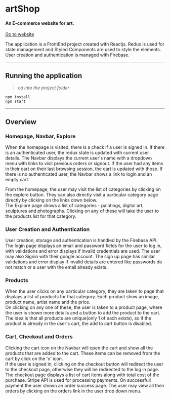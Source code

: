 # artShop

#### An E-commerce website for art.

[Go to website](https://art-shop-three.vercel.app/)

The application is a FrontEnd project created with Reactjs.
Redux is used for state management and Styled Components are used to style the elements.
User creation and authentication is managed with Firebase.

---

## Running the application

> _cd into the project folder_

    npm install
    npm start

---

## Overview

### Homepage, Navbar, Explore

When the homepage is visited, there is a check if a user is signed in. If there is an authenticated user, the redux state is updated with current user details. The Navbar displays the current user's name with a dropdown menu with links to visit previous orders or signout.
If the user had any items in their cart on their last browsing session, the cart is updated with those. If there is no authenticated user, the Navbar shows a link to login and an empty cart.

From the homepage, the user may visit the list of categories by clicking on the explore button. They can also directly visit a particular category page directly by clicking on the links down below.  
The Explore page shows a list of categories - paintings, digital art, sculptures and photographs. Clicking on any of these will take the user to the products list for that category.

### User Creation and Authentication

User creation, storage and authentication is handled by the Firebase API. The login page displays an email and password fields for the user to log in, with validations and error displays if invalid credentials are used. The user may also Signin with their google account. The sign up page has similar validations and error display if invalid details are entered like passwords do not match or a user with the email already exists.

### Products

When the user clicks on any particular category, they are taken to page that displays a list of products for that category. Each product show an image, product name, artist name and the price.  
On clicking on any one of these, the user is taken to a product page, where the user is shown more details and a button to add the product to the cart. The idea is that all products are unique(only 1 of each exists), so if the product is already in the user's cart, the add to cart button is disabled.

### Cart, Checkout and Orders

Clicking the cart icon on the Navbar will open the cart and show all the products that are added to the cart. These items can be removed from the cart by click on the 'x' icon.  
If the user is signed in, clicking on the checkout button will redirect the user to the checkout page, otherwise they will be redirected to the log in page.  
The checkout page displays a list of cart items along with total cost of the purchase.
Stripe API is used for processing payments. On successfull payment the user shown an order success page. The user may view all their orders by clicking on the orders link in the user drop down menu.
